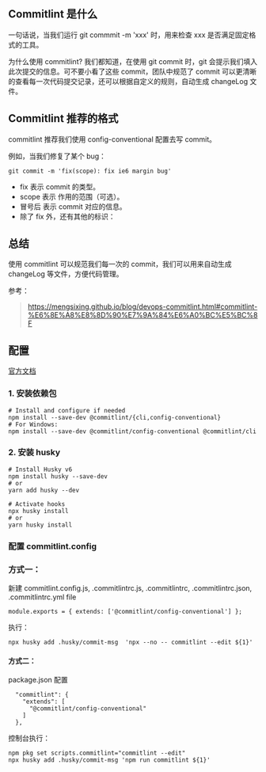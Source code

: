 ## Commitlint 是什么
一句话说，当我们运行 git commmit -m 'xxx' 时，用来检查 xxx 是否满足固定格式的工具。

为什么使用 commitlint?
我们都知道，在使用 git commit 时，git 会提示我们填入此次提交的信息。可不要小看了这些 commit，团队中规范了 commit 可以更清晰的查看每一次代码提交记录，还可以根据自定义的规则，自动生成 changeLog 文件。

## Commitlint 推荐的格式
commitlint 推荐我们使用 config-conventional 配置去写 commit。

例如，当我们修复了某个 bug：
```
git commit -m 'fix(scope): fix ie6 margin bug'
```
- fix 表示 commit 的类型。
- scope 表示 作用的范围（可选）。
- 冒号后 表示 commit 对应的信息。
- 除了 fix 外，还有其他的标识：

## 总结
使用 commitlint 可以规范我们每一次的 commit，我们可以用来自动生成 changeLog 等文件，方便代码管理。

参考：
> https://mengsixing.github.io/blog/devops-commitlint.html#commitlint-%E6%8E%A8%E8%8D%90%E7%9A%84%E6%A0%BC%E5%BC%8F

## 配置
[官方文档](https://commitlint.js.org/#/guides-local-setup)

### 1. 安装依赖包
```
# Install and configure if needed
npm install --save-dev @commitlint/{cli,config-conventional}
# For Windows:
npm install --save-dev @commitlint/config-conventional @commitlint/cli
```
### 2. 安装 husky
```
# Install Husky v6
npm install husky --save-dev
# or
yarn add husky --dev

# Activate hooks
npx husky install
# or
yarn husky install
```

### 配置 commitlint.config
### 方式一：
新建 commitlint.config.js, .commitlintrc.js, .commitlintrc, .commitlintrc.json, .commitlintrc.yml file 

```
module.exports = { extends: ['@commitlint/config-conventional'] };
```

执行：
```
npx husky add .husky/commit-msg  'npx --no -- commitlint --edit ${1}'
```


#### 方式二：
package.json 配置
```
  "commitlint": {
    "extends": [
      "@commitlint/config-conventional"
    ]
  },
```

控制台执行：
```
npm pkg set scripts.commitlint="commitlint --edit"
npx husky add .husky/commit-msg 'npm run commitlint ${1}'
```

